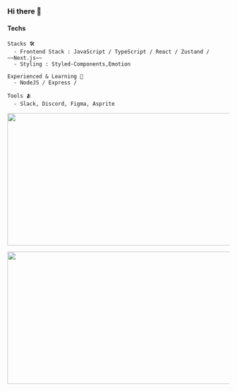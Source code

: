 ### Hi there 👋

####  Techs
```
Stacks 🛠 
  - Frontend Stack : JavaScript / TypeScript / React / Zustand / ~~Next.js~~
  - Styling : Styled-Components,Emotion

Experienced & Learning 📖 
  - NodeJS / Express / 

Tools 🫂 
  - Slack, Discord, Figma, Asprite
```

<!--
**yhyunmin/yhyunmin** is a ✨ _special_ ✨ repository because its `README.md` (this file) appears on your GitHub profile.

Here are some ideas to get you started:

- 🔭 I’m currently working on ...
- 🌱 I’m currently learning ...
- 👯 I’m looking to collaborate on ...
- 🤔 I’m looking for help with ...
- 💬 Ask me about ...
- 📫 How to reach me: ...
- 😄 Pronouns: ...
- ⚡ Fun fact: ...
-->
<a href="https://github.com/devxb/gitanimals">
<img
  src="https://render.gitanimals.org/farms/yhyunmin"
  width="600"
  height="300"
/>
</a>

<img
  src="https://render.gitanimals.org/farms/yhyunmin"
  width="600"
  height="300"
/>
</a>
